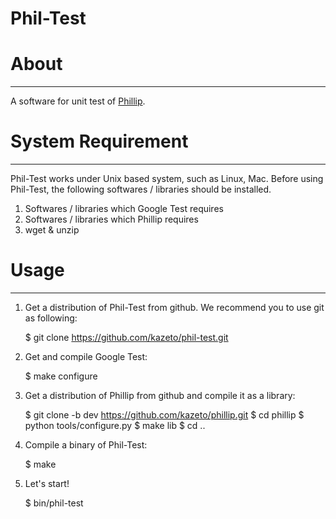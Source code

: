 Phil-Test
====

# About
----
A software for unit test of [Phillip](https://github.com/kazeto/phillip).


# System Requirement
----
Phil-Test works under Unix based system, such as Linux, Mac.
Before using Phil-Test, the following softwares / libraries should be installed.

1. Softwares / libraries which Google Test requires
2. Softwares / libraries which Phillip requires
3. wget & unzip


# Usage
----
1. Get a distribution of Phil-Test from github.
   We recommend you to use git as following:

    $ git clone https://github.com/kazeto/phil-test.git

2. Get and compile Google Test:

    $ make configure

3. Get a distribution of Phillip from github and compile it as a library:

    $ git clone -b dev https://github.com/kazeto/phillip.git
    $ cd phillip
    $ python tools/configure.py
    $ make lib
    $ cd ..
    
4. Compile a binary of Phil-Test:

    $ make

5. Let's start!

    $ bin/phil-test

    